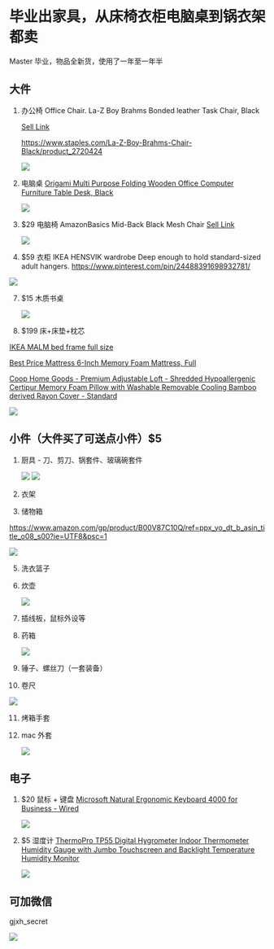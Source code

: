 # 毕业出家具，从床椅衣柜电脑桌到锅衣架都卖

Master 毕业，物品全新货，使用了一年至一年半

## 大件

1. 办公椅 Office Chair. La-Z Boy Brahms Bonded leather Task Chair, Black

   [Sell Link](https://letgo.onelink.me/O2PG/3d3bcbd1)
   
   https://www.staples.com/La-Z-Boy-Brahms-Chair-Black/product_2720424

   ![](http://www.ohioabc.com/data/attachment/forum/201904/02/151617ioxko6qpild6iyzy.png)

2. 电脑桌 [Origami Multi Purpose Folding Wooden Office Computer Furniture Table Desk, Black](https://www.amazon.com/gp/product/B005MWUQOG/ref=ppx_yo_dt_b_asin_title_o09_s02?ie=UTF8&psc=1)

   ![](https://images-na.ssl-images-amazon.com/images/I/61F1bNNaOuL._SL1500_.jpg)

3. $29 电脑椅 AmazonBasics Mid-Back Black Mesh Chair [Sell Link](https://letgo.onelink.me/O2PG/df6ecb8d)

   ![](https://images-na.ssl-images-amazon.com/images/I/41LngE1A5VL._SY180_.jpg)

6. $59 衣柜 IKEA HENSVIK wardrobe Deep enough to hold standard-sized adult hangers.
  https://www.pinterest.com/pin/24488391698932781/

  ![](http://www.ohioabc.com/data/attachment/forum/201904/02/024740ecolabn1lj3dbjco.jpg)

7. $15 木质书桌

   ![](http://www.ohioabc.com/data/attachment/forum/201904/02/025024mv0zbnczii6d2g0d.jpg)

9. $199 床+床垫+枕芯

  [IKEA MALM bed frame full size](https://www.ikea.com/us/en/catalog/categories/departments/bedroom/16284/)

  [Best Price Mattress 6-Inch Memory Foam Mattress, Full](https://www.amazon.com/gp/product/B00HCZ0X9Y/ref=ppx_yo_dt_b_asin_title_o00_s00?ie=UTF8&psc=1)

  [Coop Home Goods - Premium Adjustable Loft - Shredded Hypoallergenic Certipur Memory Foam Pillow with Washable Removable Cooling Bamboo derived Rayon Cover - Standard](https://www.amazon.com/gp/product/B01MTAIY84/ref=ppx_yo_dt_b_asin_title_o09_s00?ie=UTF8&psc=1)

  ![](http://www.ohioabc.com/data/attachment/forum/201904/02/025020ldxao1xmj1soerii.jpg)

## 小件（大件买了可送点小件）$5

1. 厨具 - 刀、剪刀、锅套件、玻璃碗套件

   ![](https://images-na.ssl-images-amazon.com/images/I/51Jmnb6o9PL._SX90_.jpg)
   ![](http://www.ohioabc.com/data/attachment/forum/201904/02/025022smuc1wa119wuf16a.jpg)

3. 衣架

4. 储物箱

  https://www.amazon.com/gp/product/B00V87C10Q/ref=ppx_yo_dt_b_asin_title_o08_s00?ie=UTF8&psc=1

  ![](https://images-na.ssl-images-amazon.com/images/I/615GUav7%2BXL._SL1200_.jpg)

5. 洗衣篮子

6. 炊壶

   ![](https://images-na.ssl-images-amazon.com/images/I/41Y9tfvdK1L._SY90_.jpg)

7. 插线板，鼠标外设等

8. 药箱

   ![](https://images-na.ssl-images-amazon.com/images/I/41ZXGdfBBkL._SX90_.jpg)

9. 锤子、螺丝刀（一套装备）

10. 卷尺

  ![](https://images-na.ssl-images-amazon.com/images/I/41RWEfPSKQL._SY180_.jpg)

11. 烤箱手套

12. mac 外套

    ![](https://images-na.ssl-images-amazon.com/images/I/61XFac33BpL._SY180_.jpg)

## 电子

1. $20 鼠标 + 键盘  [Microsoft Natural Ergonomic Keyboard 4000 for Business - Wired](https://www.amazon.com/gp/product/B004SUIM4E/ref=ppx_yo_dt_b_asin_title_o03_s00?ie=UTF8&psc=1)

   ![](https://images-na.ssl-images-amazon.com/images/I/41ubGV6Aw6L._SX180_.jpg)

2. $5 湿度计 [ThermoPro TP55 Digital Hygrometer Indoor Thermometer Humidity Gauge with Jumbo Touchscreen and Backlight Temperature Humidity Monitor](https://www.amazon.com/gp/product/B06XTPTG1J/ref=ppx_yo_dt_b_asin_title_o09_s00?ie=UTF8&psc=1)

   ![](https://images-na.ssl-images-amazon.com/images/I/51%2BTfrLM5iL._SY180_.jpg)

   

## 可加微信

gjxh_secret

![](http://www.ohioabc.com/data/attachment/forum/201904/02/024641dfrzizo5cp5z85ei.jpg)
